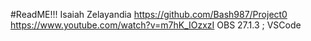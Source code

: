 #ReadME!!!
Isaiah Zelayandia
https://github.com/Bash987/Project0
https://www.youtube.com/watch?v=m7hK_IOzxzI
OBS 27.1.3 ; VSCode
